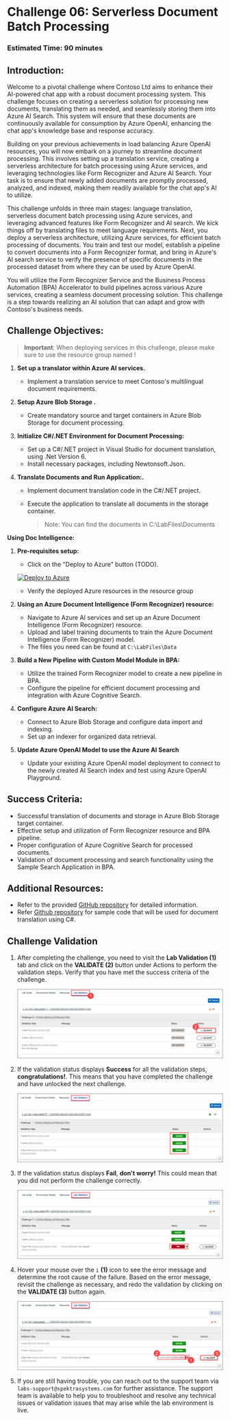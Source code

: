 # Challenge 06: Serverless Document Batch Processing 

### Estimated Time: 90 minutes

## Introduction:

Welcome to a pivotal challenge where Contoso Ltd aims to enhance their AI-powered chat app with a robust document processing system. This challenge focuses on creating a serverless solution for processing new documents, translating them as needed, and seamlessly storing them into Azure AI Search. This system will ensure that these documents are continuously available for consumption by Azure OpenAI, enhancing the chat app's knowledge base and response accuracy.

Building on your previous achievements in load balancing Azure OpenAI resources, you will now embark on a journey to streamline document processing. This involves setting up a translation service, creating a serverless architecture for batch processing using Azure services, and leveraging technologies like Form Recognizer and Azure AI Search. Your task is to ensure that newly added documents are promptly processed, analyzed, and indexed, making them readily available for the chat app's AI to utilize.

This challenge unfolds in three main stages: language translation, serverless document batch processing using Azure services, and leveraging advanced features like Form Recognizer and AI search. We kick things off by translating files to meet language requirements. Next, you deploy a serverless architecture, utilizing Azure services, for efficient batch processing of documents. You train and test our model, establish a pipeline to convert documents into a Form Recognizer format, and bring in Azure's AI search service to verify the presence of specific documents in the processed dataset from where they can be used by Azure OpenAI. 

You will utilize the Form Recognizer Service and the Business Process Automation (BPA) Accelerator to build pipelines across various Azure services, creating a seamless document processing solution. This challenge is a step towards realizing an AI solution that can adapt and grow with Contoso's business needs.



## Challenge Objectives:

> **Important**: When deploying services in this challenge, please make sure to use the resource group named **<inject key="Resource Group Name"/>**  !

1) **Set up a translator within Azure AI services.**

    - Implement a translation service to meet Contoso's multilingual document requirements.

1) **Setup Azure Blob Storage  .**

    - Create mandatory source and target containers in Azure Blob Storage for document processing.

1) **Initialize C#/.NET Environment for Document Processing:**

    - Set up a C#/.NET project in Visual Studio for document translation, using .Net Version 6.
    - Install necessary packages, including Newtonsoft.Json.

1) **Translate Documents and Run Application:.**

    - Implement document translation code in the C#/.NET project.
    - Execute the application to translate all documents in the storage container.

      >Note: You can find the documents in C:\LabFiles\Documents

**Using Doc Intelligence:**

1) **Pre-requisites setup:**
      - Click on the "Deploy to Azure" button (TODO).
    
    [![Deploy to Azure](https://aka.ms/deploytoazurebutton)](https://portal.azure.com/#create/Microsoft.Template/uri/https%3A%2F%2Fraw.githubusercontent.com%2FAzure%2Fbusiness-process-automation%2Fmain%2Ftemplates%2Foneclickoai.json)

     - Verify the deployed Azure resources in the resource group

1) **Using an Azure Document Intelligence (Form Recognizer) resource:**
    - Navigate to Azure AI services and set up an Azure Document Intelligence (Form Recognizer) resource.
    - Upload and label training documents to train the Azure Document Intelligence (Form Recognizer) model.
    - The files you need can be found at `C:\LabFiles\Data`

1) **Build a New Pipeline with Custom Model Module in BPA:**
    - Utilize the trained Form Recognizer model to create a new pipeline in BPA.
    - Configure the pipeline for efficient document processing and integration with Azure Cognitive Search.

1) **Configure Azure AI Search:**
    - Connect to Azure Blob Storage and configure data import and indexing.
    - Set up an indexer for organized data retrieval.

1) **Update Azure OpenAI Model to use the Azure AI Search**
    - Update your existing Azure OpenAI model deployment to connect to the newly created AI Search index and test using Azure OpenAI Playground.
## Success Criteria:

- Successful translation of documents and storage in Azure Blob Storage target container.
- Effective setup and utilization of Form Recognizer resource and BPA pipeline.
- Proper configuration of Azure Cognitive Search for processed documents.
- Validation of document processing and search functionality using the Sample Search Application in BPA.

## Additional Resources:

- Refer to the provided [GitHub repository](https://github.com/MSUSAzureAccelerators/Azure-OpenAI-and-Form-Recognizer-Workshop/blob/main/README.md) for detailed information.
- Refer [Github repository](https://learn.microsoft.com/en-us/azure/ai-services/translator/document-translation/quickstarts/document-translation-rest-api?pivots=programming-language-csharp#code-sample) for sample code that will be used for document translation using C#.

## Challenge Validation
 
1. After completing the challenge, you need to visit the **Lab Validation (1)** tab and click on the **VALIDATE (2)** button under Actions to perform the validation steps. Verify that you have met the success criteria of the challenge. 
 
    ![](../media/validate01.png "Validation")
 
1. If the validation status displays **Success** for all the validation steps, **congratulations!**. This means that you have completed the challenge and have unlocked the next challenge.
 
     ![](../media/validate02.png "Validation")

1. If the validation status displays **Fail**, **don't worry!** This could mean that you did not perform the challenge correctly.
 
     ![](../media/validate03.png "Validation")
 
1. Hover your mouse over the `i` **(1)** icon to see the error message and determine the root cause of the failure. Based on the error message, revisit the challenge as necessary, and redo the validation by clicking on the **VALIDATE (3)** button again.

   ![](../media/validate04.png "Validation")
 
1. If you are still having trouble, you can reach out to the support team via `labs-support@spektrasystems.com` for further assistance. The support team is available to help you to troubleshoot and resolve any technical issues or validation issues that may arise while the lab environment is live.
